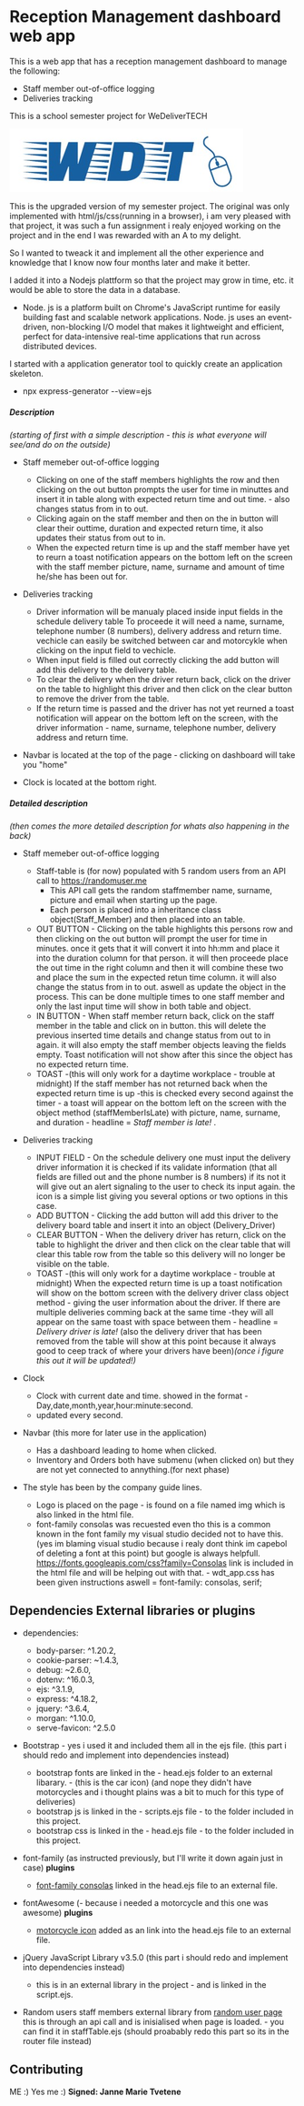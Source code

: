# Reception Management dashboard web app

This is a web app that has a reception management dashboard 
to manage the following:

* Staff member out-of-office logging
* Deliveries tracking

This is a school semester project for WeDeliverTECH

![WeDeliverTECH](/public/images/logo.jpg)

This is the upgraded version of my semester project. The original was only implemented with html/js/css(running in a browser), i am very pleased with that project, it was such a fun assignment i realy enjoyed working on the project and in the end I was rewarded with an A to my delight. 

So I wanted to tweack it and implement all the other experience and knowledge that I know now four months later and make it better.

I added it into a Nodejs plattform so that the project may grow in time, etc. it would be able to store the data in a database. 
* Node. js is a platform built on Chrome's JavaScript runtime for easily building fast and scalable network applications. Node. js uses an event-driven, non-blocking I/O model that makes it lightweight and efficient, perfect for data-intensive real-time applications that run across distributed devices.

I started with a application generator tool to quickly create an application skeleton.
 - npx express-generator --view=ejs


##### Description
_(starting of first with a simple description - this is what everyone will see/and do on the outside)_

* Staff memeber out-of-office logging
    * Clicking on one of the staff members highlights the row and then clicking on the out button prompts the user for time in minuttes 
        and insert it in table along with expected return time and out time. - also changes status from in to out.
    * Clicking again on the staff member and then on the in button will clear their outtime, duration and expected return time,
        it also updates their status from out to in.
    * When the expected return time is up and the staff member have yet to reurn a toast notification appears on the bottom 
        left on the screen with the staff member picture, name, surname and amount of time he/she has been out for.
    
* Deliveries tracking
    * Driver information will be manualy placed inside input fields in the schedule delivery table
        To proceede it will need a name, surname, telephone number (8 numbers), delivery address and return time.
             vechicle can easily be switched between car and motorcykle when clicking on the input field to vechicle.
    * When input field is filled out correctly clicking the add button will add this delivery to the delivery table.
    * To clear the delivery when the driver return back, click on the driver on the table to highlight this driver and then
        click on the clear button to remove the driver from the table.
    * If the return time is passed and the driver has not yet reurned a toast notification will appear on the bottom left 
        on the screen, with the driver information - name, surname, telephone number, delivery address and return time.

* Navbar is located at the top of the page  - clicking on dashboard will take you "home"
* Clock is located at the bottom right.
    

##### Detailed description
_(then comes the more detailed description for whats also happening in the back)_

* Staff memeber out-of-office logging
    * Staff-table is (for now) populated with 5 random users from an API call to https://randomuser.me
        * This API call gets the random staffmember name, surname, picture and email when starting up the page.
        * Each person is placed into a inheritance class object(Staff_Member) and then placed into an table.
    * OUT BUTTON -  Clicking on the table highlights this persons row and then clicking on the out button will prompt the user for 
        time in minutes. once it gets that it will convert it into hh:mm and place it into the duration column for that person.
        it will then proceede place the out time in the right column and then it will combine these two and place the sum
        in the expected retun time column. it will also change the status from in to out. aswell as update the object in the process.
        This can be done multiple times to one staff member and only the last input time will show in both table and object.
    * IN BUTTON - When staff member return back, click on the staff member in the table and click on in button. this will delete the previous inserted time details and change status from out to in again. it will also empty the staff member objects leaving the fields empty. Toast notification will not show after this since the object has no expected return time.
    * TOAST -(this will only work for a daytime workplace - trouble at midnight) If the staff member has not returned back when the expected return time is up -this is checked every second against the timer - a toast will appear on the bottom left on the screen with the object method (staffMemberIsLate) with picture, name, surname, and duration - headline =  _Staff member is late!_ .
        
* Deliveries tracking
    * INPUT FIELD - On the schedule delivery one must input the delivery driver information it is checked if its validate information
        (that all fields are filled out and the phone number is 8 numbers) if its not it will give out an alert signaling to the user 
        to check its input again. the icon is a simple list giving you several options or two options in this case.
    * ADD BUTTON - Clicking the add button will add this driver to the delivery board table and insert it into an object (Delivery_Driver)
    * CLEAR BUTTON - When the delivery driver has return, click on the table to highlight the driver and then click on the clear table that will clear this table row from the table so this delivery will no longer be visible on the table.
    * TOAST -(this will only work for a daytime workplace - trouble at midnight) When the expected return time is up a toast notification    will show on the bottom screen with the delivery driver class object method - giving the user information about the driver. If there are multiple deliveries comming back at the same time -they will all appear on the same toast with space between them -
    headline = _Delivery driver is late!_
        (also the delivery driver that has been removed from the table will show at this point because it always good to ceep track of where your drivers have been)_(once i figure this out it will be updated!)_

* Clock
    * Clock with current date and time. showed in the format - Day,date,month,year,hour:minute:second.
    - updated every second.

* Navbar (this more for later use in the application)
    * Has a dashboard leading to home when clicked.
    * Inventory and Orders both have submenu (when clicked on) but they are not yet connected to annything.(for next phase)

* The style has been by the company guide lines.
    * Logo is placed on the page - is found on a file named img which is also linked in the html file.
    * font-family consolas was recuested even tho this is a common known in the font family my visual studio decided not to have this.
        (yes im blaming visual studio because i realy dont think im capebol of deleting a font at this point)
        but google is always helpfull. https://fonts.googleapis.com/css?family=Consolas link is included in the html file and will be helping out with that. - wdt_app.css has been given instructions aswell = font-family: consolas, serif;

## Dependencies External libraries or plugins
* dependencies:
    - body-parser: ^1.20.2,
    - cookie-parser: ~1.4.3,
    - debug: ~2.6.0,
    - dotenv: ^16.0.3,
    - ejs: ^3.1.9,
    - express: ^4.18.2,
    - jquery: ^3.6.4,
    - morgan: ^1.10.0,
    - serve-favicon: ^2.5.0

* Bootstrap - yes i used it and included them all in the ejs file. (this part i should redo and implement into dependencies instead)
    * bootstrap fonts are linked in the - head.ejs folder to an external libarary. - (this is the car icon) 
    (and nope they didn't have motorcycles and i thought plains was a bit to much for this type of deliveries)
    * bootstrap js is linked in the - scripts.ejs file - to the folder included in this project. 
    * bootstrap css is linked in the - head.ejs file - to the folder included in this project. 

* font-family (as instructed previously, but I'll write it down again just in case) **plugins**
    * [font-family consolas](https://fonts.googleapis.com/css?family=Consolas) linked in the head.ejs file to an external file.

* fontAwesome (- because i needed a motorcycle and this one was awesome) **plugins**
    * [motorcycle icon](https://kit.fontawesome.com/b57ae05b39.js) added as an link into the head.ejs file to an external file.
    
* jQuery JavaScript Library v3.5.0 (this part i should redo and implement into dependencies instead)
    * this is in an external library in the project - and is linked in the script.ejs.

* Random users
    staff members external library from [random user page]('https://randomuser.me/api/?results=5&inc=picture,name,email&noinfo')
    this is through an api call and is inisialised when page is loaded. - you can find it in staffTable.ejs
    (should proabably redo this part so its in the router file instead)

## Contributing
ME :) Yes me :)
**Signed: Janne Marie Tvetene**
